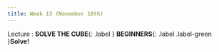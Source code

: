 ```yaml
---
title: Week 13 (November 18th)
---
```


Lecture
: **SOLVE THE CUBE**{: .label } **BEGINNERS**{: .label .label-green }**Solve!**